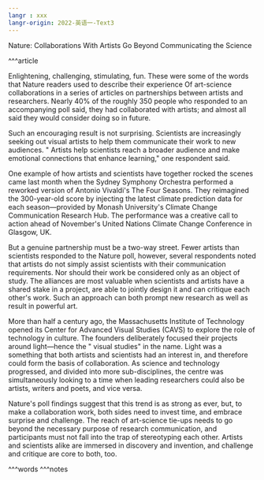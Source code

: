 ```yaml
---
langr : xxx
langr-origin: 2022-英语一-Text3
---
```


Nature: Collaborations With Artists Go Beyond Communicating the Science

^^^article

Enlightening, challenging, stimulating, fun. These were some of the words that Nature readers used to describe their experience Of art-science collaborations in a series of articles on partnerships between artists and researchers. Nearly 40% of the roughly 350 people who responded to an accompanying poll said, they had collaborated with artists; and almost all said they would consider doing so in future.

Such an encouraging result is not surprising. Scientists are increasingly seeking out visual artists to help them communicate their work to new audiences. " Artists help scientists reach a broader audience and make emotional connections that enhance learning," one respondent said.

One example of how artists and scientists have together rocked the scenes came last month when the Sydney Symphony Orchestra performed a reworked version of Antonio Vivaldi's The Four Seasons. They reimagined the 300-year-old score by injecting the latest climate prediction data for each season—provided by Monash University's Climate Change Communication Research Hub. The performance was a creative call to action ahead of November's United Nations Climate Change Conference in Glasgow, UK.

But a genuine partnership must be a two-way street. Fewer artists than scientists responded to the Nature poll, however, several respondents noted that artists do not simply assist scientists with their communication requirements. Nor should their work be considered only as an object of study. The alliances are most valuable when scientists and artists have a shared stake in a project, are able to jointly design it and can critique each other's work. Such an approach can both prompt new research as well as result in powerful art.

More than half a century ago, the Massachusetts Institute of Technology opened its Center for Advanced Visual Studies (CAVS) to explore the role of technology in culture. The founders deliberately focused their projects around light—hence the " visual studies" in the name. Light was a something that both artists and scientists had an interest in, and therefore could form the basis of collaboration. As science and technology progressed, and divided into more sub-disciplines, the centre was simultaneously looking to a time when leading researchers could also be artists, writers and poets, and vice versa.

Nature's poll findings suggest that this trend is as strong as ever, but, to make a collaboration work, both sides need to invest time, and embrace surprise and challenge. The reach of art-science tie-ups needs to go beyond the necessary purpose of research communication, and participants must not fall into the trap of stereotyping each other. Artists and scientists alike are immersed in discovery and invention, and challenge and critique are core to both, too.


^^^words
^^^notes